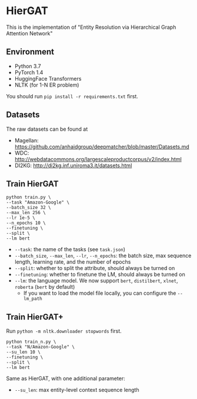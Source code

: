 # HierGAT

This is the implementation of "Entity Resolution via Hierarchical Graph Attention Network"

## Environment

* Python 3.7
* PyTorch 1.4
* HuggingFace Transformers
* NLTK (for 1-N ER problem)

You should run `pip install -r requirements.txt` first.

## Datasets

The raw datasets can be found at

* Magellan: https://github.com/anhaidgroup/deepmatcher/blob/master/Datasets.md
* WDC: http://webdatacommons.org/largescaleproductcorpus/v2/index.html
* DI2KG: http://di2kg.inf.uniroma3.it/datasets.html

## Train HierGAT

```
python train.py \ 
--task "Amazon-Google" \
--batch_size 32 \
--max_len 256 \
--lr 1e-5 \
--n_epochs 10 \
--finetuning \
--split \
--lm bert
```

- `--task`: the name of the tasks (see `task.json`)
- `--batch_size`, `--max_len`, `--lr`, `--n_epochs`: the batch size, max sequence length, learning rate, and the number of epochs
- `--split`: whether to split the attribute, should always be turned on
- `--finetuning`: whether to finetune the LM, should always be turned on
- `--lm`: the language model. We now support `bert`, `distilbert`, `xlnet`, `roberta` (`bert` by default)
  - If you want to load the model file locally, you can configure the `--lm_path`

##  Train HierGAT+

Run `python -m nltk.downloader stopwords` first.

```
python train_n.py \
--task "N/Amazon-Google" \
--su_len 10 \
--finetuning \
--split \
--lm bert
```

Same as HierGAT, with one additional parameter:

* `--su_len`: max entity-level context sequence length